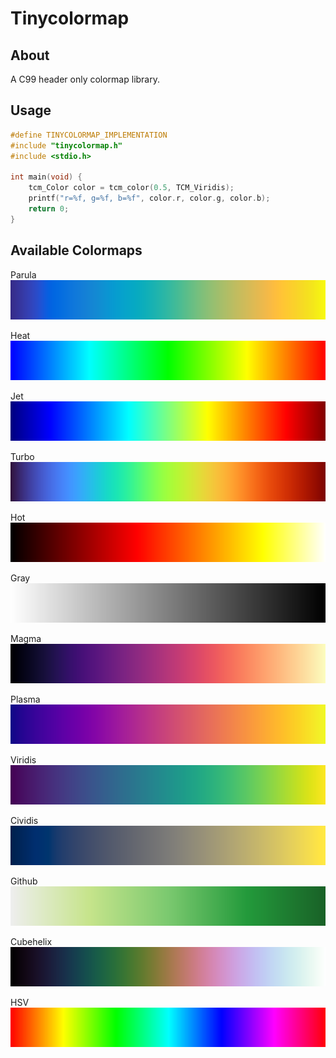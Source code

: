 # Tinycolormap

## About

A C99 header only colormap library.

## Usage

```C
#define TINYCOLORMAP_IMPLEMENTATION
#include "tinycolormap.h"
#include <stdio.h>

int main(void) {
    tcm_Color color = tcm_color(0.5, TCM_Viridis);
    printf("r=%f, g=%f, b=%f", color.r, color.g, color.b);
    return 0;
}
```

## Available Colormaps

Parula <br>
![Parula](./test/parula.bmp)

Heat <br>
![Heat](./test/heat.bmp)

Jet <br>
![Jet](./test/jet.bmp)

Turbo <br>
![Turbo](./test/turbo.bmp)

Hot <br>
![Hot](./test/hot.bmp)

Gray <br>
![Gray](./test/gray.bmp)

Magma <br>
![Magma](./test/magma.bmp)

Plasma <br>
![Plasma](./test/plasma.bmp)

Viridis <br>
![Viridis](./test/viridis.bmp)

Cividis <br>
![Cividis](./test/cividis.bmp)

Github <br>
![Github](./test/github.bmp)

Cubehelix <br>
![Cubehelix](./test/cubehelix.bmp)

HSV <br>
![HSV](./test/hsv.bmp)


